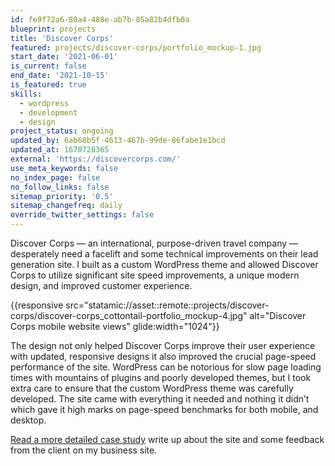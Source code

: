 ```yaml
---
id: fe9f72a6-80a4-488e-ab7b-85a82b4dfb0a
blueprint: projects
title: 'Discover Corps'
featured: projects/discover-corps/portfolio_mockup-1.jpg
start_date: '2021-06-01'
is_current: false
end_date: '2021-10-15'
is_featured: true
skills:
  - wordpress
  - development
  - design
project_status: ongoing
updated_by: 6ab68b5f-4613-467b-99de-86fabe1e1bcd
updated_at: 1670728365
external: 'https://discovercorps.com/'
use_meta_keywords: false
no_index_page: false
no_follow_links: false
sitemap_priority: '0.5'
sitemap_changefreq: daily
override_twitter_settings: false
---
```

Discover Corps — an international, purpose-driven travel company — desperately need a facelift and some technical improvements on their lead generation site. I built as a custom WordPress theme and allowed Discover Corps to utilize significant site speed improvements, a unique modern design, and improved customer experience.

{{responsive src="statamic://asset::remote::projects/discover-corps/discover-corps_cottontail-portfolio_mockup-4.jpg" alt="Discover Corps mobile website views" glide:width="1024"}}

The design not only helped Discover Corps improve their user experience with updated, responsive designs it also improved the crucial page-speed performance of the site. WordPress can be notorious for slow page loading times with mountains of plugins and poorly developed themes, but I took extra care to ensure that the custom WordPress theme was carefully developed. The site came with everything it needed and nothing it didn’t which gave it high marks on page-speed benchmarks for both mobile, and desktop.

[Read a more detailed case study](https://cottontailcreative.com/project/discover-corps/) write up about the site and some feedback from the client on my business site.